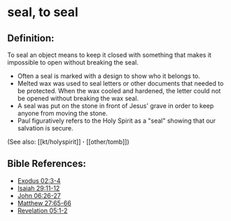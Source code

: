 # seal, to seal #

## Definition: ##

To seal an object means to keep it closed with something that makes it impossible to open without breaking the seal.

* Often a seal is marked with a design to show who it belongs to. 
* Melted wax was used to seal letters or other documents that needed to be protected. When the wax cooled and hardened, the letter could not be opened without breaking the wax seal.
* A seal was put on the stone in front of Jesus' grave in order to keep anyone from moving the stone.
* Paul figuratively refers to the Holy Spirit as a "seal" showing that our salvation is secure.

(See also: [[kt/holyspirit]] **·** [[other/tomb]])

## Bible References: ##

* [Exodus 02:3-4](en/tn/exo/help/02/03)
* [Isaiah 29:11-12](en/tn/isa/help/29/11)
* [John 06:26-27](en/tn/jhn/help/06/26)
* [Matthew 27:65-66](en/tn/mat/help/27/65)
* [Revelation 05:1-2](en/tn/rev/help/05/01)